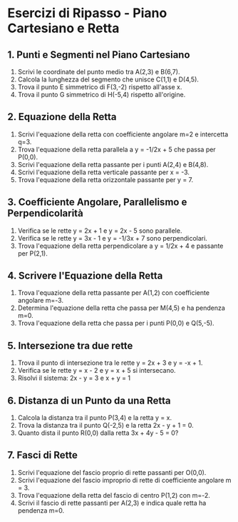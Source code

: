 # Esercizi di Ripasso - Piano Cartesiano e Retta

## 1. Punti e Segmenti nel Piano Cartesiano

1. Scrivi le coordinate del punto medio tra A(2,3) e B(6,7).
2. Calcola la lunghezza del segmento che unisce C(1,1) e D(4,5).
3. Trova il punto E simmetrico di F(3,-2) rispetto all'asse x.
4. Trova il punto G simmetrico di H(-5,4) rispetto all'origine.

## 2. Equazione della Retta

1. Scrivi l'equazione della retta con coefficiente angolare m=2 e intercetta q=3.
2. Trova l'equazione della retta parallela a y = -1/2x + 5 che passa per P(0,0).
3. Scrivi l'equazione della retta passante per i punti A(2,4) e B(4,8).
4. Scrivi l'equazione della retta verticale passante per x = -3.
5. Trova l'equazione della retta orizzontale passante per y = 7.

## 3. Coefficiente Angolare, Parallelismo e Perpendicolarità

1. Verifica se le rette y = 2x + 1 e y = 2x - 5 sono parallele.
2. Verifica se le rette y = 3x - 1 e y = -1/3x + 7 sono perpendicolari.
3. Trova l'equazione della retta perpendicolare a y = 1/2x + 4 e passante per P(2,1).

## 4. Scrivere l'Equazione della Retta

1. Trova l'equazione della retta passante per A(1,2) con coefficiente angolare m=-3.
2. Determina l'equazione della retta che passa per M(4,5) e ha pendenza m=0.
3. Trova l'equazione della retta che passa per i punti P(0,0) e Q(5,-5).

## 5. Intersezione tra due rette

1. Trova il punto di intersezione tra le rette y = 2x + 3 e y = -x + 1.
2. Verifica se le rette y = x - 2 e y = x + 5 si intersecano.
3. Risolvi il sistema: 2x - y = 3 e x + y = 1

## 6. Distanza di un Punto da una Retta

1. Calcola la distanza tra il punto P(3,4) e la retta y = x.
2. Trova la distanza tra il punto Q(-2,5) e la retta 2x - y + 1 = 0.
3. Quanto dista il punto R(0,0) dalla retta 3x + 4y - 5 = 0?

## 7. Fasci di Rette

1. Scrivi l'equazione del fascio proprio di rette passanti per O(0,0).
2. Scrivi l'equazione del fascio improprio di rette di coefficiente angolare m = 3.
3. Trova l'equazione della retta del fascio di centro P(1,2) con m=-2.
4. Scrivi il fascio di rette passanti per A(2,3) e indica quale retta ha pendenza m=0.
